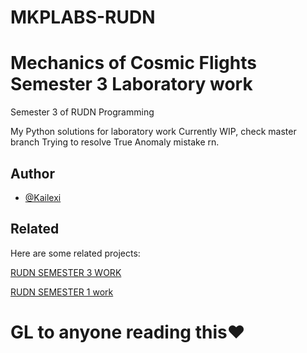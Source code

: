 # MKPLABS-RUDN 

# Mechanics of Cosmic Flights Semester 3 Laboratory work

Semester 3 of RUDN Programming

My Python solutions for laboratory work
Currently WIP, check master branch
Trying to resolve True Anomaly mistake rn.

## Author

- [@Kailexi](https://www.github.com/kailexi)

## Related

Here are some related projects:

[RUDN SEMESTER 3 WORK](https://github.com/Kailexi/C_DZ_Sem3)

[RUDN SEMESTER 1 work](https://github.com/Kailexi/RUDN_sem1)

# GL to anyone reading this❤️
